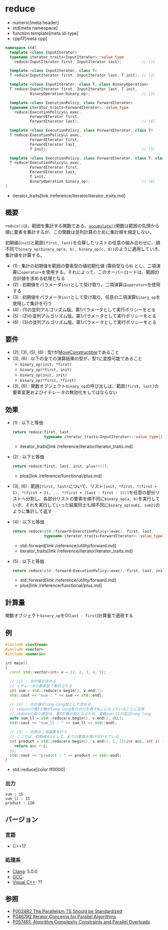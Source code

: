 # reduce
* numeric[meta header]
* std[meta namespace]
* function template[meta id-type]
* cpp17[meta cpp]

```cpp
namespace std{
  template <class InputIterator>
  typename iterator_traits<InputIterator>::value_type
    reduce(InputIterator first, InputIterator last);         // (1)

  template <class InputIterator, class T>
  T reduce(InputIterator first, InputIterator last, T init); // (2)

  template <class InputIterator, class T, class BinaryOperation>
  T reduce(InputIterator first, InputIterator last, T init,
           BinaryOperation binary_op);                       // (3)

  template <class ExecutionPolicy, class ForwardIterator>
  typename iterator_traits<ForwardIterator>::value_type
    reduce(ExecutionPolicy&& exec,
           ForwardIterator first,
           ForwardIterator last);                            // (4)

  template <class ExecutionPolicy, class ForwardIterator, class T>
  T reduce(ExecutionPolicy&& exec,
           ForwardIterator first,
           ForwardIterator last,
           T init);                                          // (5)

  template <class ExecutionPolicy, class ForwardIterator, class T, class BinaryOperation>
  T reduce(ExecutionPolicy&& exec,
           ForwardIterator first,
           ForwardIterator last,
           T init,
           BinaryOperation binary_op);                       // (6)
}
```
* iterator_traits[link /reference/iterator/iterator_traits.md]

## 概要
`reduce()`は、範囲を集計する関数である。[`accumulate()`](accumulate.md)関数は範囲の先頭から順に要素を集計するが、この関数は並列計算のために集計順を規定しない。

初期値(`init`)と範囲`[first, last)`を合算したリストの任意の組み合わせに、順不同で`binary_op(binary_op(a, b), binary_op(c, d))`のように適用していき、集計値を計算する。

- (1) : 集計の初期値を範囲の要素型の値初期化値 (算術型なら`0`) とし、二項演算に`operator+`を使用する。それによって、このオーバーロードは、範囲の合計値を求める処理となる
- (2) : 初期値をパラメータ`init`として受け取り、二項演算は`operator+`を使用する
- (3) : 初期値をパラメータ`init`として受け取り、任意の二項演算`binary_op`を使用して集計を行う
- (4) : (1)の並列アルゴリズム版。第1パラメータとして実行ポリシーをとる
- (5) : (2)の並列アルゴリズム版。第1パラメータとして実行ポリシーをとる
- (6) : (3)の並列アルゴリズム版。第1パラメータとして実行ポリシーをとる


## 要件
- (2), (3), (5), (6) : 型`T`が[MoveConstructible](/reference/concepts/MoveConstructible.md)であること
- (3), (6) : 以下の全ての演算結果の型が、型`T`に変換可能であること
    - `binary_op(init, *first)`
    - `binary_op(*first, init)`
    - `binary_op(init, init)`
    - `binary_op(*first, *first)`
- (3), (6) : 関数オブジェクト`binary_op`の呼び出しは、範囲`[first, last]`の要素変更およびイテレータの無効化をしてはならない


## 効果
- (1) : 以下と等価
    ```cpp
    return reduce(first, last,
                  typename iterator_traits<InputIterator>::value_type{});
    ```
    * iterator_traits[link /reference/iterator/iterator_traits.md]

- (2) : 以下と等価
    ```cpp
    return reduce(first, last, init, plus<>());
    ```
    * plus[link /reference/functional/plus.md]

- (3), (6) : 範囲`[first, last)`について、リスト`[init, *first, *(first + 1), *(first + 2), ... *(first + (last - first - 1))]`を任意の部分リストへ分割し、各部分リストの要素を順不同に`binary_op(a, b)`を実行していき、それを実行していった結果同士も順不同に`binary_op(sum1, sum2)`のように集計して返す

- (4) : 以下と等価
    ```cpp
    return reduce(std::forward<ExecutionPolicy>(exec), first, last,
                  typename iterator_traits<ForwardIterator>::value_type{});
    ```
    * std::forward[link /reference/utility/forward.md]
    * iterator_traits[link /reference/iterator/iterator_traits.md]

- (5) : 以下と等価
    ```cpp
    return reduce(std::forward<ExecutionPolicy>(exec), first, last, init, plus<>());
    ```
    * std::forward[link /reference/utility/forward.md]
    * plus[link /reference/functional/plus.md]


## 計算量
関数オブジェクト`binary_op`をO(`last - first`)計算量で適用する


## 例
```cpp example
#include <iostream>
#include <vector>
#include <numeric>

int main()
{
  const std::vector<int> v = {1, 2, 3, 4, 5};

  // (1) : 合計値を求める
  // イテレータの要素型で集計される
  int sum = std::reduce(v.begin(), v.end());
  std::cout << "sum : " << sum << std::endl;

  // (2) : 合計値をlong long型として求める
  // reduceの第3引数がlong long型のゼロを表す0LLになっていることに注意
  // reduceの戻り値型は、第3引数の型となるため、変数sum_llの型はlong long
  auto sum_ll = std::reduce(v.begin(), v.end(), 0LL);
  std::cout << "sum_ll : " << sum_ll << std::endl;

  // (3) : 任意の二項演算を行う
  // ここでは、初期値を1として、全ての要素を掛け合わせている
  int product = std::reduce(v.begin(), v.end(), 1, [](int acc, int i) {
    return acc * i;
  });
  std::cout << "product : " << product << std::endl;
}
```
* std::reduce[color ff0000]

### 出力
```
sum : 15
sum_ll : 15
product : 120
```

## バージョン
### 言語
- C++17

### 処理系
- [Clang](/implementation.md#clang): 5.0.0
- [GCC](/implementation.md#gcc):
- [Visual C++](/implementation.md#visual_cpp): ??


## 参照
- [P0024R2 The Parallelism TS Should be Standardized](http://www.open-std.org/jtc1/sc22/wg21/docs/papers/2016/p0024r2.html)
- [P0467R2 Iterator Concerns for Parallel Algorithms](http://www.open-std.org/jtc1/sc22/wg21/docs/papers/2017/p0467r2.html)
- [P0574R1: Algorithm Complexity Constraints and Parallel Overloads](http://www.open-std.org/jtc1/sc22/wg21/docs/papers/2017/p0574r1.html)
